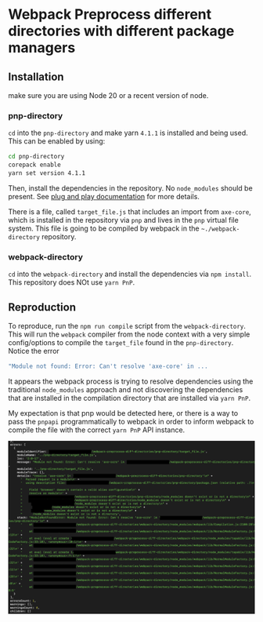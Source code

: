 # Webpack Preprocess different directories with different package managers

## Installation

make sure you are using Node 20 or a recent version of node.

### pnp-directory

`cd` into the `pnp-directory` and make yarn `4.1.1` is installed and being used. This can be enabled by using:

```sh
cd pnp-directory
corepack enable
yarn set version 4.1.1
```

Then, install the dependencies in the repository. No `node_modules` should be present. See [plug and play documentation](https://yarnpkg.com/features/pnp) for more details.

There is a file, called `target_file.js` that includes an import from `axe-core`, which is installed in the repository via `pnp` and lives in the `pnp` virtual file system. This file is going to be compiled by webpack in the `~./webpack-directory` repository.

### webpack-directory

`cd` into the `webpack-directory` and install the dependencies via `npm install`. This repository does NOt use `yarn PnP`.

## Reproduction

To reproduce, run the `npm run compile` script from the `webpack-directory`. This will run the `webpack` compiler from the node context with a very simple config/options to compile the `target_file` found in the `pnp-directory`. Notice the error

```sh
"Module not found: Error: Can't resolve 'axe-core' in ...
```

 It appears the webpack process is trying to resolve dependencies using the traditional `node_modules` approach and not discovering the dependencies that are installed in the compilation directory that are installed via `yarn PnP`.

 My expectation is that pnp would be detected here, or there is a way to pass the `pnpapi` programmatically to webpack in order to inform webpack to compile the file with the correct `yarn PnP` API instance.

![](error.png)